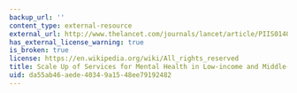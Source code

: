 ```yaml
---
backup_url: ''
content_type: external-resource
external_url: http://www.thelancet.com/journals/lancet/article/PIIS0140-6736(11)60891-X/
has_external_license_warning: true
is_broken: true
license: https://en.wikipedia.org/wiki/All_rights_reserved
title: Scale Up of Services for Mental Health in Low-income and Middle-income Countries
uid: da55ab46-aede-4034-9a15-48ee79192482
---
```

